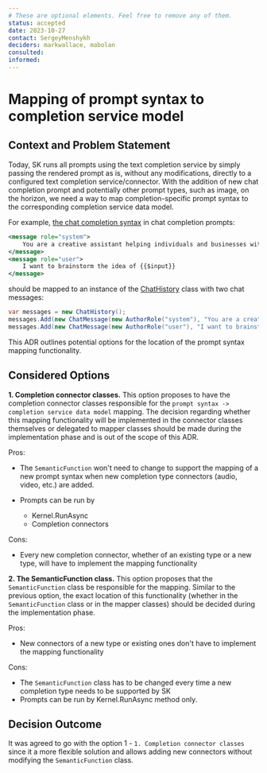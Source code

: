 ```yaml
---
# These are optional elements. Feel free to remove any of them.
status: accepted
date: 2023-10-27
contact: SergeyMenshykh
deciders: markwallace, mabolan
consulted:
informed:
---
```

# Mapping of prompt syntax to completion service model

## Context and Problem Statement
Today, SK runs all prompts using the text completion service by simply passing the rendered prompt as is, without any modifications, directly to a configured text completion service/connector. With the addition of new chat completion prompt and potentially other prompt types, such as image, on the horizon, we need a way to map completion-specific prompt syntax to the corresponding completion service data model.

For example, [the chat completion syntax](https://github.com/microsoft/semantic-kernel/blob/main/docs/decisions/0014-chat-completion-roles-in-prompt.md) in chat completion prompts:
```xml
<message role="system">
    You are a creative assistant helping individuals and businesses with their innovative projects.
</message>
<message role="user">
    I want to brainstorm the idea of {{$input}}
</message>
```
should be mapped to an instance of the [ChatHistory](https://github.com/microsoft/semantic-kernel/blob/main/dotnet/src/SemanticKernel.Abstractions/AI/ChatCompletion/ChatHistory.cs) class with two chat messages:

```csharp
var messages = new ChatHistory();
messages.Add(new ChatMessage(new AuthorRole("system"), "You are a creative assistant helping individuals and businesses with their innovative projects."));
messages.Add(new ChatMessage(new AuthorRole("user"), "I want to brainstorm the idea of {{$input}}"));
```

This ADR outlines potential options for the location of the prompt syntax mapping functionality.

## Considered Options
**1. Completion connector classes.** This option proposes to have the completion connector classes responsible for the `prompt syntax -> completion service data model` mapping. The decision regarding whether this mapping functionality will be implemented in the connector classes themselves or delegated to mapper classes should be made during the implementation phase and is out of the scope of this ADR.

Pros:
 - The `SemanticFunction` won't need to change to support the mapping of a new prompt syntax when new completion type connectors (audio, video, etc.) are added.
 
 - Prompts can be run by
    - Kernel.RunAsync 
    - Completion connectors

Cons:
 - Every new completion connector, whether of an existing type or a new type, will have to implement the mapping functionality

**2. The SemanticFunction class.** This option proposes that the `SemanticFunction` class be responsible for the mapping. Similar to the previous option, the exact location of this functionality (whether in the `SemanticFunction` class or in the mapper classes) should be decided during the implementation phase.

Pros:
 - New connectors of a new type or existing ones don't have to implement the mapping functionality

Cons:
 - The `SemanticFunction` class has to be changed every time a new completion type needs to be supported by SK
 - Prompts can be run by Kernel.RunAsync method only.

## Decision Outcome
It was agreed to go with the option 1 - `1. Completion connector classes` since it a more flexible solution and allows adding new connectors without modifying the `SemanticFunction` class.
